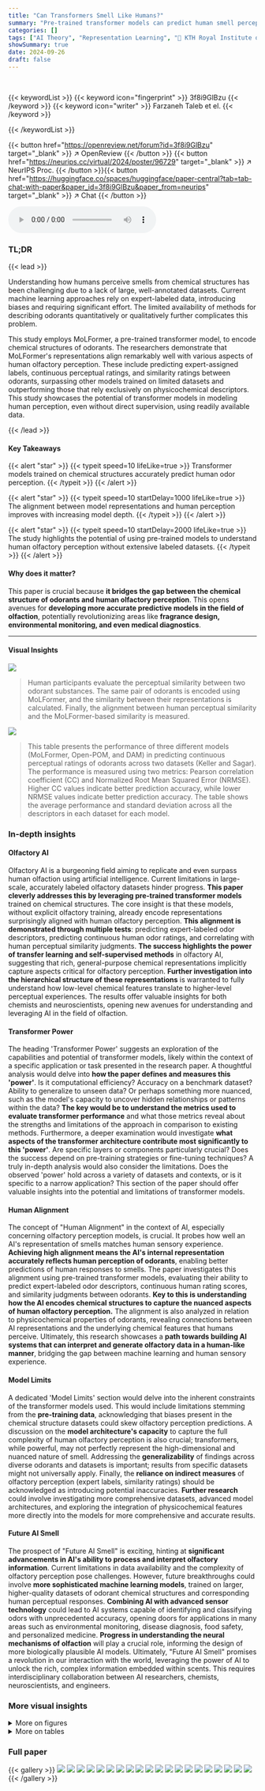 ```yaml
---
title: "Can Transformers Smell Like Humans?"
summary: "Pre-trained transformer models can predict human smell perception by encoding odorant chemical structures, aligning with expert labels, continuous ratings, and similarity assessments."
categories: []
tags: ["AI Theory", "Representation Learning", "🏢 KTH Royal Institute of Technology",]
showSummary: true
date: 2024-09-26
draft: false
---
```


<br>

{{< keywordList >}}
{{< keyword icon="fingerprint" >}} 3f8i9GlBzu {{< /keyword >}}
{{< keyword icon="writer" >}} Farzaneh Taleb et el. {{< /keyword >}}
 
{{< /keywordList >}}

{{< button href="https://openreview.net/forum?id=3f8i9GlBzu" target="_blank" >}}
↗ OpenReview
{{< /button >}}
{{< button href="https://neurips.cc/virtual/2024/poster/96729" target="_blank" >}}
↗ NeurIPS Proc.
{{< /button >}}{{< button href="https://huggingface.co/spaces/huggingface/paper-central?tab=tab-chat-with-paper&paper_id=3f8i9GlBzu&paper_from=neurips" target="_blank" >}}
↗ Chat
{{< /button >}}



<audio controls>
    <source src="https://ai-paper-reviewer.com/3f8i9GlBzu/podcast.wav" type="audio/wav">
    Your browser does not support the audio element.
</audio>


### TL;DR


{{< lead >}}

Understanding how humans perceive smells from chemical structures has been challenging due to a lack of large, well-annotated datasets.  Current machine learning approaches rely on expert-labeled data, introducing biases and requiring significant effort.  The limited availability of methods for describing odorants quantitatively or qualitatively further complicates this problem. 

This study employs MoLFormer, a pre-trained transformer model, to encode chemical structures of odorants.  The researchers demonstrate that MoLFormer's representations align remarkably well with various aspects of human olfactory perception.  These include predicting expert-assigned labels, continuous perceptual ratings, and similarity ratings between odorants, surpassing other models trained on limited datasets and outperforming those that rely exclusively on physicochemical descriptors.  This study showcases the potential of transformer models in modeling human perception, even without direct supervision, using readily available data.

{{< /lead >}}


#### Key Takeaways

{{< alert "star" >}}
{{< typeit speed=10 lifeLike=true >}} Transformer models trained on chemical structures accurately predict human odor perception. {{< /typeit >}}
{{< /alert >}}

{{< alert "star" >}}
{{< typeit speed=10 startDelay=1000 lifeLike=true >}} The alignment between model representations and human perception improves with increasing model depth. {{< /typeit >}}
{{< /alert >}}

{{< alert "star" >}}
{{< typeit speed=10 startDelay=2000 lifeLike=true >}} The study highlights the potential of using pre-trained models to understand human olfactory perception without extensive labeled datasets. {{< /typeit >}}
{{< /alert >}}

#### Why does it matter?
This paper is crucial because **it bridges the gap between the chemical structure of odorants and human olfactory perception**.  This opens avenues for **developing more accurate predictive models in the field of olfaction**, potentially revolutionizing areas like **fragrance design, environmental monitoring, and even medical diagnostics**.

------
#### Visual Insights



![](https://ai-paper-reviewer.com/3f8i9GlBzu/figures_1_1.jpg)

> Human participants evaluate the perceptual similarity between two odorant substances.  The same pair of odorants is encoded using MoLFormer, and the similarity between their representations is calculated. Finally, the alignment between human perceptual similarity and the MoLFormer-based similarity is measured.





![](https://ai-paper-reviewer.com/3f8i9GlBzu/tables_6_1.jpg)

> This table presents the performance of three different models (MoLFormer, Open-POM, and DAM) in predicting continuous perceptual ratings of odorants across two datasets (Keller and Sagar).  The performance is measured using two metrics: Pearson correlation coefficient (CC) and Normalized Root Mean Squared Error (NRMSE). Higher CC values indicate better prediction accuracy, while lower NRMSE values indicate better prediction accuracy.  The table shows the average performance and standard deviation across all the descriptors in each dataset for each model.





### In-depth insights


#### Olfactory AI
Olfactory AI is a burgeoning field aiming to replicate and even surpass human olfaction using artificial intelligence.  Current limitations in large-scale, accurately labeled olfactory datasets hinder progress. **This paper cleverly addresses this by leveraging pre-trained transformer models** trained on chemical structures.  The core insight is that these models, without explicit olfactory training, already encode representations surprisingly aligned with human olfactory perception.  **This alignment is demonstrated through multiple tests**: predicting expert-labeled odor descriptors, predicting continuous human odor ratings, and correlating with human perceptual similarity judgments. **The success highlights the power of transfer learning and self-supervised methods** in olfactory AI, suggesting that rich, general-purpose chemical representations implicitly capture aspects critical for olfactory perception.  **Further investigation into the hierarchical structure of these representations** is warranted to fully understand how low-level chemical features translate to higher-level perceptual experiences.  The results offer valuable insights for both chemists and neuroscientists, opening new avenues for understanding and leveraging AI in the field of olfaction.

#### Transformer Power
The heading 'Transformer Power' suggests an exploration of the capabilities and potential of transformer models, likely within the context of a specific application or task presented in the research paper.  A thoughtful analysis would delve into **how the paper defines and measures this 'power'**. Is it computational efficiency?  Accuracy on a benchmark dataset?  Ability to generalize to unseen data? Or perhaps something more nuanced, such as the model's capacity to uncover hidden relationships or patterns within the data?  **The key would be to understand the metrics used to evaluate transformer performance** and what those metrics reveal about the strengths and limitations of the approach in comparison to existing methods.  Furthermore, a deeper examination would investigate **what aspects of the transformer architecture contribute most significantly to this 'power'**.  Are specific layers or components particularly crucial? Does the success depend on pre-training strategies or fine-tuning techniques?  A truly in-depth analysis would also consider the limitations.  Does the observed 'power' hold across a variety of datasets and contexts, or is it specific to a narrow application? This section of the paper should offer valuable insights into the potential and limitations of transformer models.

#### Human Alignment
The concept of "Human Alignment" in the context of AI, especially concerning olfactory perception models, is crucial.  It probes how well an AI's representation of smells matches human sensory experience. **Achieving high alignment means the AI's internal representation accurately reflects human perception of odorants**, enabling better predictions of human responses to smells.  The paper investigates this alignment using pre-trained transformer models, evaluating their ability to predict expert-labeled odor descriptors, continuous human rating scores, and similarity judgments between odorants.  **Key to this is understanding how the AI encodes chemical structures to capture the nuanced aspects of human olfactory perception.** The alignment is also analyzed in relation to physicochemical properties of odorants, revealing connections between AI representations and the underlying chemical features that humans perceive. Ultimately, this research showcases a **path towards building AI systems that can interpret and generate olfactory data in a human-like manner**, bridging the gap between machine learning and human sensory experience.

#### Model Limits
A dedicated 'Model Limits' section would delve into the inherent constraints of the transformer models used.  This would include limitations stemming from the **pre-training data**, acknowledging that biases present in the chemical structure datasets could skew olfactory perception predictions.  A discussion on the **model architecture's capacity** to capture the full complexity of human olfactory perception is also crucial;  transformers, while powerful, may not perfectly represent the high-dimensional and nuanced nature of smell.  Addressing the **generalizability** of findings across diverse odorants and datasets is important;  results from specific datasets might not universally apply.  Finally, the **reliance on indirect measures** of olfactory perception (expert labels, similarity ratings) should be acknowledged as introducing potential inaccuracies. **Further research** could involve investigating more comprehensive datasets, advanced model architectures, and exploring the integration of physicochemical features more directly into the models for more comprehensive and accurate results.

#### Future AI Smell
The prospect of "Future AI Smell" is exciting, hinting at **significant advancements in AI's ability to process and interpret olfactory information**.  Current limitations in data availability and the complexity of olfactory perception pose challenges. However, future breakthroughs could involve **more sophisticated machine learning models**, trained on larger, higher-quality datasets of odorant chemical structures and corresponding human perceptual responses.  **Combining AI with advanced sensor technology** could lead to AI systems capable of identifying and classifying odors with unprecedented accuracy, opening doors for applications in many areas such as environmental monitoring, disease diagnosis, food safety, and personalized medicine.  **Progress in understanding the neural mechanisms of olfaction** will play a crucial role, informing the design of more biologically plausible AI models.  Ultimately, "Future AI Smell" promises a revolution in our interaction with the world, leveraging the power of AI to unlock the rich, complex information embedded within scents.  This requires interdisciplinary collaboration between AI researchers, chemists, neuroscientists, and engineers. 


### More visual insights

<details>
<summary>More on figures
</summary>


![](https://ai-paper-reviewer.com/3f8i9GlBzu/figures_4_1.jpg)

> This figure shows the ROC curves for three different models (MoLFormer, Open-POM, and DAM) trained on the GS-LF dataset to predict expert-assigned odor labels.  Each thin line represents a single train-test split, while the thicker line represents the average performance across all splits.  The results demonstrate that MoLFormer outperforms DAM, even though it wasn't explicitly trained for this task. However, Open-POM achieves the best performance, which is expected because it was trained for this specific task.


![](https://ai-paper-reviewer.com/3f8i9GlBzu/figures_5_1.jpg)

> This figure visualizes the odorant representations generated by MoLFormer and Open-POM models on the GS-LF dataset. It uses the first two principal components to represent the data, showing clusters of molecules with similar broad or narrow perceptual labels. The visualization highlights MoLFormer's ability to capture the perceptual relationships between odorants, even without explicit training for this task.


![](https://ai-paper-reviewer.com/3f8i9GlBzu/figures_6_1.jpg)

> This figure visualizes how different models represent odorants in a two-dimensional space.  The layout is inspired by a previous study.  The plot shows the first two principal components of the odorant representations generated by MoLFormer, Open-POM, and DAM.  The visualization highlights how MoLFormer, even without explicit training on perceptual data, manages to capture the relationships between different odorant categories.


![](https://ai-paper-reviewer.com/3f8i9GlBzu/figures_7_1.jpg)

> This figure presents a representational similarity analysis (RSA) to evaluate the alignment between human perception and the model's representations.  Panel (a) compares the correlation coefficients between human perceptual similarity ratings and similarity scores computed from the odorant representations extracted from three models: MoLFormer, Open-POM, and DAM, using two different datasets (Snitz 2013 and Ravia 2020). Panel (b) shows how the correlation between human perceptual similarity and MoLFormer's representation changes across different layers of the MoLFormer model, for each of the two datasets.


![](https://ai-paper-reviewer.com/3f8i9GlBzu/figures_8_1.jpg)

> This figure visualizes how different models represent odorants using the first two principal components. It shows that MoLFormer, despite not being trained on perceptual data, can capture the perceptual relationships between odorants, similar to Open-POM, which was trained with supervision.


![](https://ai-paper-reviewer.com/3f8i9GlBzu/figures_8_2.jpg)

> This figure visualizes how different models represent odorants in a 2D space using principal component analysis (PCA).  It compares the representations from MoLFormer, Open-POM, and DAM, highlighting that MoLFormer captures the perceptual relationships between odorants, despite lacking explicit training for this.


![](https://ai-paper-reviewer.com/3f8i9GlBzu/figures_14_1.jpg)

> This figure displays the results of a representational similarity analysis (RSA) comparing human olfactory perception with the odorant representations generated by various models, including MoLFormer, Open-POM, and DAM.  Panel (a) shows the correlation between human-rated odor similarity scores and model-generated similarity scores for the Snitz and Ravia datasets.  Panel (b) specifically examines the correlation for MoLFormer, assessing the effect of different layers within the model on the results.


![](https://ai-paper-reviewer.com/3f8i9GlBzu/figures_14_2.jpg)

> This figure visualizes how different models represent odorants in a 2D space using principal component analysis.  It compares MoLFormer and Open-POM, highlighting MoLFormer's ability to capture perceptual relationships between odorants even without explicit training for this.


![](https://ai-paper-reviewer.com/3f8i9GlBzu/figures_16_1.jpg)

> This ROC curve compares the performance of three different models (MoLFormer, Open-POM, and DAM) in predicting expert-assigned odorant labels from the GS-LF dataset.  Each thin line represents a single train-test split, showing the variability in performance. The thicker line shows the average ROC curve across all splits.  MoLFormer outperforms DAM, despite not being trained for this task, but Open-POM achieves the best performance, highlighting the benefit of supervised training.


![](https://ai-paper-reviewer.com/3f8i9GlBzu/figures_16_2.jpg)

> This figure visualizes how different models represent odorants.  It shows the first two principal components of the odorant representations from MoLFormer and Open-POM models, highlighting how each model captures the perceptual relationships between odorants, even though MoLFormer wasn't explicitly trained for this purpose.


![](https://ai-paper-reviewer.com/3f8i9GlBzu/figures_16_3.jpg)

> This figure shows the results of a representational similarity analysis (RSA) comparing human perceptual similarity judgments with those predicted by different models (MoLFormer, Open-POM, and DAM) for two datasets: Snitz 2013 and Ravia 2020.  Panel (a) presents the correlation coefficients between human ratings and model predictions, demonstrating that MoLFormer and Open-POM achieve high alignment with human perceptions. Panel (b) shows how this alignment varies across different layers of the MoLFormer model, indicating that deeper layers show a stronger alignment with human judgments.


![](https://ai-paper-reviewer.com/3f8i9GlBzu/figures_17_1.jpg)

> This figure shows the performance comparison between MoLFormer and Open-POM models in predicting 15 physicochemical descriptors relevant to odor perception using the Keller dataset.  For each descriptor, it displays both the Pearson correlation coefficient (a measure of the linear relationship between predicted and actual values) and the Normalized Root Mean Squared Error (NRMSE, which quantifies prediction accuracy).  The results show that MoLFormer generally performs slightly better than Open-POM across most descriptors, indicating a stronger ability to capture the physicochemical features relevant to odor perception.


![](https://ai-paper-reviewer.com/3f8i9GlBzu/figures_17_2.jpg)

> The figure displays the performance comparison between MoLFormer and Open-POM models in predicting 15 physicochemical descriptors for the Keller dataset.  For each descriptor, two bars represent the performance metrics (correlation coefficient and NRMSE) of each model.  The results suggest that MoLFormer generally outperforms Open-POM in predicting most of the physicochemical descriptors, although the difference isn't always substantial.


![](https://ai-paper-reviewer.com/3f8i9GlBzu/figures_18_1.jpg)

> This figure displays ROC curves for three different models (MoLFormer, Open-POM, and DAM) trained on the GS-LF dataset to predict expert-assigned odor labels.  Each curve represents a different test split, with the thicker line representing the average performance across all splits. The results show MoLFormer outperforming DAM but falling short of Open-POM's performance, indicating the potential of pre-trained models for olfactory perception prediction.


![](https://ai-paper-reviewer.com/3f8i9GlBzu/figures_18_2.jpg)

> This figure shows the performance comparison between MoLFormer and Open-POM models in predicting 15 physicochemical descriptors related to odor perception for the Keller dataset. The performance is evaluated using Pearson correlation coefficient and NRMSE.  The bar chart visually represents the correlation and NRMSE for each descriptor for both models, facilitating a direct comparison of their predictive capabilities.  The results indicate that MoLFormer generally performs slightly better than Open-POM in predicting these physicochemical descriptors, demonstrating its ability to capture relevant chemical features.


![](https://ai-paper-reviewer.com/3f8i9GlBzu/figures_19_1.jpg)

> This figure displays the performance of MoLFormer and Open-POM models in predicting 15 physicochemical descriptors relevant to olfaction for the Keller dataset.  It shows the Pearson correlation coefficient and the Normalized Root Mean Squared Error (NRMSE) for each descriptor, indicating how well each model predicts the descriptor's value.  The results suggest MoLFormer performs slightly better overall than Open-POM.


![](https://ai-paper-reviewer.com/3f8i9GlBzu/figures_19_2.jpg)

> This figure visualizes how different models represent odorants in a 2D space using the first two principal components. It shows that MoLFormer, despite not being trained for this, captures the perceptual relationship between odorants, similar to the supervised Open-POM model, but better than the DAM model.  The visualization highlights the clustering of odorants based on their broad and narrow perceptual categories.


![](https://ai-paper-reviewer.com/3f8i9GlBzu/figures_20_1.jpg)

> This figure visualizes how different models represent odorants in a two-dimensional space using principal component analysis (PCA).  The models compared are MoLFormer and Open-POM.  The visualization shows how odorants cluster according to their perceptual properties (e.g., floral, meaty, ethereal).  Importantly, MoLFormer, despite not being trained on perceptual labels, still captures perceptual relationships, demonstrating its ability to learn meaningful representations of odorants.


![](https://ai-paper-reviewer.com/3f8i9GlBzu/figures_20_2.jpg)

> This figure visualizes the odorant representations from three different models (MoLFormer, Open-POM, and DAM) using the first two principal components of the representation spaces.  It highlights how MoLFormer, despite lacking explicit training for this, manages to capture the perceptual relationships between different odorants, as evidenced by the clustering of molecules with similar perceptual labels (floral, meaty, ethereal). The figure provides visual evidence supporting the claim that MoLFormer encodes representations aligned with human olfactory perception.


![](https://ai-paper-reviewer.com/3f8i9GlBzu/figures_21_1.jpg)

> This figure visualizes the odorant representations generated by MoLFormer and Open-POM models trained on the GS-LF dataset.  It uses principal component analysis (PCA) to reduce the dimensionality of the data to two dimensions, allowing for visualization in a 2D scatter plot.  The plot shows how similar odorants cluster together based on their representation. The figure highlights MoLFormer's ability to capture perceptual relationships between odorants, even without explicit training on such relationships.


![](https://ai-paper-reviewer.com/3f8i9GlBzu/figures_21_2.jpg)

> This figure visualizes odorant representations from three different models (MoLFormer, Open-POM, and DAM) on the GS-LF dataset using principal component analysis (PCA).  It shows how the models represent odorants in a 2D space, highlighting clusters of odorants with similar perceptual properties. The visualization demonstrates that MoLFormer, despite not being trained with perceptual labels, still captures the relationship between odorants, suggesting an inherent alignment with human olfactory perception.


</details>




<details>
<summary>More on tables
</summary>


![](https://ai-paper-reviewer.com/3f8i9GlBzu/tables_13_1.jpg)
> This table presents the performance of three different models (MoLFormer, Open-POM, and DAM) in predicting continuous perceptual ratings of odorants.  The performance is evaluated using two metrics: Pearson correlation coefficient (CC) and normalized root mean squared error (NRMSE).  The table shows the average performance across all descriptors for two datasets (Keller and Sagar).  It highlights the relative performance of each model on each dataset.

![](https://ai-paper-reviewer.com/3f8i9GlBzu/tables_13_2.jpg)
> This table presents the noise ceiling for each descriptor in the Keller dataset. The noise ceiling represents the upper limit of performance for any model predicting olfactory perception based on these ratings, reflecting the inherent variability in human perception.  Lower values indicate less noise and more potential for models to improve prediction accuracy. 

</details>




### Full paper

{{< gallery >}}
<img src="https://ai-paper-reviewer.com/3f8i9GlBzu/1.png" class="grid-w50 md:grid-w33 xl:grid-w25" />
<img src="https://ai-paper-reviewer.com/3f8i9GlBzu/2.png" class="grid-w50 md:grid-w33 xl:grid-w25" />
<img src="https://ai-paper-reviewer.com/3f8i9GlBzu/3.png" class="grid-w50 md:grid-w33 xl:grid-w25" />
<img src="https://ai-paper-reviewer.com/3f8i9GlBzu/4.png" class="grid-w50 md:grid-w33 xl:grid-w25" />
<img src="https://ai-paper-reviewer.com/3f8i9GlBzu/5.png" class="grid-w50 md:grid-w33 xl:grid-w25" />
<img src="https://ai-paper-reviewer.com/3f8i9GlBzu/6.png" class="grid-w50 md:grid-w33 xl:grid-w25" />
<img src="https://ai-paper-reviewer.com/3f8i9GlBzu/7.png" class="grid-w50 md:grid-w33 xl:grid-w25" />
<img src="https://ai-paper-reviewer.com/3f8i9GlBzu/8.png" class="grid-w50 md:grid-w33 xl:grid-w25" />
<img src="https://ai-paper-reviewer.com/3f8i9GlBzu/9.png" class="grid-w50 md:grid-w33 xl:grid-w25" />
<img src="https://ai-paper-reviewer.com/3f8i9GlBzu/10.png" class="grid-w50 md:grid-w33 xl:grid-w25" />
<img src="https://ai-paper-reviewer.com/3f8i9GlBzu/11.png" class="grid-w50 md:grid-w33 xl:grid-w25" />
<img src="https://ai-paper-reviewer.com/3f8i9GlBzu/12.png" class="grid-w50 md:grid-w33 xl:grid-w25" />
<img src="https://ai-paper-reviewer.com/3f8i9GlBzu/13.png" class="grid-w50 md:grid-w33 xl:grid-w25" />
<img src="https://ai-paper-reviewer.com/3f8i9GlBzu/14.png" class="grid-w50 md:grid-w33 xl:grid-w25" />
<img src="https://ai-paper-reviewer.com/3f8i9GlBzu/15.png" class="grid-w50 md:grid-w33 xl:grid-w25" />
<img src="https://ai-paper-reviewer.com/3f8i9GlBzu/16.png" class="grid-w50 md:grid-w33 xl:grid-w25" />
<img src="https://ai-paper-reviewer.com/3f8i9GlBzu/17.png" class="grid-w50 md:grid-w33 xl:grid-w25" />
<img src="https://ai-paper-reviewer.com/3f8i9GlBzu/18.png" class="grid-w50 md:grid-w33 xl:grid-w25" />
<img src="https://ai-paper-reviewer.com/3f8i9GlBzu/19.png" class="grid-w50 md:grid-w33 xl:grid-w25" />
<img src="https://ai-paper-reviewer.com/3f8i9GlBzu/20.png" class="grid-w50 md:grid-w33 xl:grid-w25" />
{{< /gallery >}}